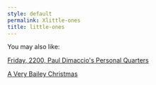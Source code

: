 ```yaml
---
style: default
permalink: Xlittle-ones
title: little-ones
---
```

You may also like:

[Friday, 2200, Paul Dimaccio's Personal Quarters](http://scp-wiki.net/friday-2200-paul-dimaccios-personal-quarters)

[A Very Bailey Christmas](http://scp-wiki.net/a-very-bailey-christmas)
